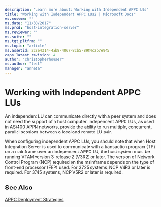 ```yaml
---
description: "Learn more about: Working with Independent APPC LUs"
title: "Working with Independent APPC LUs2 | Microsoft Docs"
ms.custom: ""
ms.date: "11/30/2017"
ms.prod: "host-integration-server"
ms.reviewer: ""
ms.suite: ""
ms.tgt_pltfrm: ""
ms.topic: "article"
ms.assetid: 2c2e4314-4ab8-4067-8cb5-8984c2b7e945
caps.latest.revision: 4
author: "christopherhouser"
ms.author: "test"
manager: "anneta"
---
```

# Working with Independent APPC LUs
An independent LU can communicate directly with a peer system and does not need the support of a host computer. Independent APPC LUs, as used in AS/400 APPN networks, provide the ability to run multiple, concurrent, parallel sessions between a local and remote LU pair.  
  
 When configuring independent APPC LUs, you should note that when Host Integration Server is used to communicate with a transaction program (TP) on a mainframe over an independent APPC LU, the host system must be running VTAM version 3, release 2 (V3R2) or later. The version of Network Control Program (NCP) required on the mainframe depends on the type of front-end processor (FEP) used. For 3725 systems, NCP V4R3 or later is required. For 3745 systems, NCP V5R2 or later is required.  
  
## See Also  
 [APPC Deployment Strategies](../core/appc-deployment-strategies1.md)
